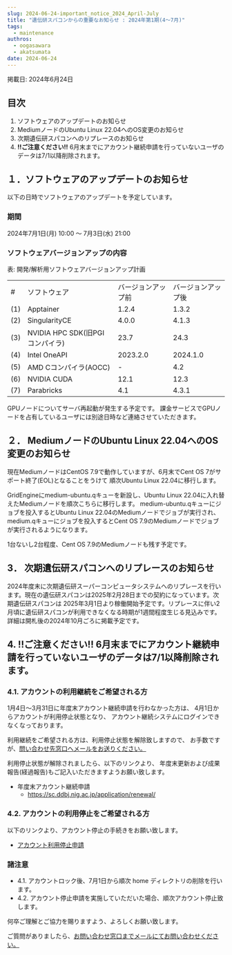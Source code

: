 ```yaml
---
slug: 2024-06-24-important_notice_2024_April-July
title: "遺伝研スパコンからの重要なお知らせ : 2024年第1期(4～7月)"
tags:
  - maintenance
authros:
  - oogasawara
  - akatsumata
date: 2024-06-24
---
```


掲載日: 2024年6月24日


## 目次

1. ソフトウェアのアップデートのお知らせ
2. MediumノードのUbuntu Linux 22.04へのOS変更のお知らせ
3. 次期遺伝研スパコンへのリプレースのお知らせ
4. **!!ご注意ください!!** 6月末までにアカウント継続申請を行っていないユーザのデータは7/1以降削除されます。


## １．ソフトウェアのアップデートのお知らせ

以下の日時でソフトウェアのアップデートを予定しています。

### 期間

2024年7月1日(月) 10:00 ～ 7月3日(水) 21:00


### ソフトウェアバージョンアップの内容

表: 開発/解析用ソフトウェアバージョンアップ計画

<table>
	<tbody>
		<tr>
			<td>#</td>
			<td>ソフトウェア</td>
			<td>バージョンアップ前</td>
			<td>バージョンアップ後</td>
		</tr>
		<tr>
			<td>(1)</td>
			<td>Apptainer</td>
			<td>1.2.4</td>
			<td>1.3.2</td>
		</tr>
		<tr>
			<td>(2)</td>
			<td>SingularityCE</td>
			<td>4.0.0</td>
			<td>4.1.3</td>
		</tr>
		<tr>
      <td>(3)</td>
			<td>NVIDIA HPC SDK(旧PGIコンパイラ)</td>
			<td>23.7</td>
			<td>24.3</td>
		</tr>
		<tr>
			<td>(4)</td>
			<td>Intel OneAPI</td>
			<td>2023.2.0</td>
			<td>2024.1.0</td>
		</tr>
		<tr>
			<td>(5)</td>
			<td>AMD Cコンパイラ(AOCC)</td>
			<td>-</td>
			<td>4.2</td>
		</tr>
		<tr>
			<td>(6)</td>
			<td>NVIDIA CUDA</td>
			<td>12.1</td>
			<td>12.3</td>
		</tr>
		<tr>
			<td>(7)</td>
			<td>Parabricks</td>
			<td>4.1</td>
			<td>4.3.1</td>
		</tr>
	</tbody>
</table>

GPUノードについてサーバ再起動が発生する予定です。
課金サービスでGPUノードを占有しているユーザには別途日時など連絡させていただきます。


## ２． MediumノードのUbuntu Linux 22.04へのOS変更のお知らせ

現在MediumノードはCentOS 7.9で動作していますが、6月末でCent OS 7がサポート終了(EOL)となることをうけて
順次Ubuntu Linux 22.04に移行します。

GridEngineにmedium-ubuntu.qキューを新設し、Ubuntu Linux 22.04に入れ替えたMediumノードを順次こちらに移行します。
medium-ubuntu.qキューにジョブを投入するとUbuntu Linux 22.04のMediumノードでジョブが実行され、
medium.qキューにジョブを投入するとCent OS 7.9のMediumノードでジョブが実行されるようになります。

1台ないし2台程度、Cent OS 7.9のMediumノードも残す予定です。


## 3． 次期遺伝研スパコンへのリプレースのお知らせ

2024年度末に次期遺伝研スーパーコンピュータシステムへのリプレースを行います。現在の遺伝研スパコンは2025年2月28日までの契約になっています。次期遺伝研スパコンは 2025年3月1日より稼働開始予定です。リプレースに伴い2月頃に遺伝研スパコンが利用できなくなる時期が1週間程度生じる見込みです。詳細は開札後の2024年10月ごろに掲載予定です。


## 4.  **!!ご注意ください!!** 6月末までにアカウント継続申請を行っていないユーザのデータは7/1以降削除されます。

### 4.1. アカウントの利用継続をご希望される方

1月4日～3月31日に年度末アカウント継続申請を行わなかった方は、
4月1日からアカウントが利用停止状態となり、
アカウント継続システムにログインできなくなっております。

利用継続をご希望される方は、利用停止状態を解除致しますので、
お手数ですが、[問い合わせ先窓口へメールをお送りください。](/application/reference)

利用停止状態が解除されましたら、以下のリンクより、
年度末更新および成果報告(経過報告)もご記入いただきますようお願い致します。

- 年度末アカウント継続申請
  - https://sc.ddbj.nig.ac.jp/application/renewal/


### 4.2. アカウントの利用停止をご希望される方

以下のリンクより、アカウント停止の手続きをお願い致します。

- [アカウント利用停止申請](/blog/2024-10-25-account_system_maintenance)
<!--  - https://sc-account.ddbj.nig.ac.jp/application/suspension -->


### 諸注意
- 4.1. アカウントロック後、7月1日から順次 home ディレクトリの削除を行います。
- 4.2. アカウント停止申請を実施していただいた場合、順次アカウント停止致します。



何卒ご理解とご協力を賜りますよう、よろしくお願い致します。

ご質問がありましたら、[お問い合わせ窓口までメールにてお問い合わせください。](/application/reference)
